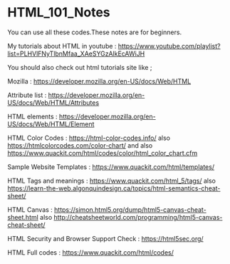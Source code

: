 # HTML_101_Notes

You can use all these codes.These notes are for beginners.

My tutorials about HTML in youtube : https://www.youtube.com/playlist?list=PLHVlFNyTlbnMfaa_XAeSYGzAlkEcAWiJH

You should also check out html tutorials site like ;

Mozilla : https://developer.mozilla.org/en-US/docs/Web/HTML

Attribute list : https://developer.mozilla.org/en-US/docs/Web/HTML/Attributes

HTML elements : https://developer.mozilla.org/en-US/docs/Web/HTML/Element

HTML Color Codes : https://html-color-codes.info/  also https://htmlcolorcodes.com/color-chart/ and also https://www.quackit.com/html/codes/color/html_color_chart.cfm

Sample Website Templates : https://www.quackit.com/html/templates/

HTML Tags and meanings : https://www.quackit.com/html_5/tags/  also  https://learn-the-web.algonquindesign.ca/topics/html-semantics-cheat-sheet/


HTML Canvas : https://simon.html5.org/dump/html5-canvas-cheat-sheet.html  also http://cheatsheetworld.com/programming/html5-canvas-cheat-sheet/


HTML Security and Browser Support Check : https://html5sec.org/


HTML Full codes : https://www.quackit.com/html/codes/
